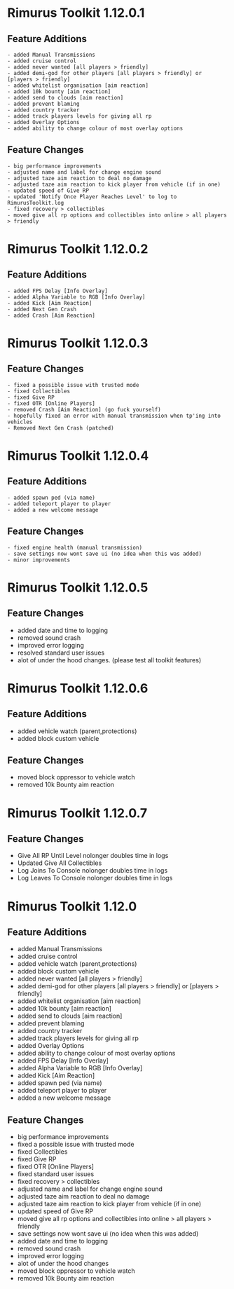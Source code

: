 # Rimurus Toolkit 1.12.0.1
## Feature Additions
    - added Manual Transmissions
    - added cruise control
    - added never wanted [all players > friendly]
    - added demi-god for other players [all players > friendly] or [players > friendly]
    - added whitelist organisation [aim reaction]
    - added 10k bounty [aim reaction]
    - added send to clouds [aim reaction]
    - added prevent blaming
    - added country tracker
    - added track players levels for giving all rp 
    - added Overlay Options
    - added ability to change colour of most overlay options
## Feature Changes 
    - big performance improvements
    - adjusted name and label for change engine sound
    - adjusted taze aim reaction to deal no damage
    - adjusted taze aim reaction to kick player from vehicle (if in one)
    - updated speed of Give RP 
    - updated 'Notify Once Player Reaches Level' to log to RimurusToolkit.log
    - fixed recovery > collectibles 
    - moved give all rp options and collectibles into online > all players > friendly

# Rimurus Toolkit 1.12.0.2
## Feature Additions 
    - added FPS Delay [Info Overlay]
    - added Alpha Variable to RGB [Info Overlay]
    - added Kick [Aim Reaction]
    - added Next Gen Crash
    - added Crash [Aim Reaction]

# Rimurus Toolkit 1.12.0.3
## Feature Changes 
    - fixed a possible issue with trusted mode
    - fixed Collectibles
    - fixed Give RP
    - fixed OTR [Online Players]
    - removed Crash [Aim Reaction] (go fuck yourself)
    - hopefully fixed an error with manual transmission when tp'ing into vehicles
    - Removed Next Gen Crash (patched)

# Rimurus Toolkit 1.12.0.4
## Feature Additions 
    - added spawn ped (via name)
    - added teleport player to player
    - added a new welcome message
## Feature Changes
    - fixed engine health (manual transmission)
    - save settings now wont save ui (no idea when this was added)
    - minor improvements

# Rimurus Toolkit 1.12.0.5
## Feature Changes
- added date and time to logging
- removed sound crash
- improved error logging
- resolved standard user issues 
- alot of under the hood changes. (please test all toolkit features)

# Rimurus Toolkit 1.12.0.6
## Feature Additions 
- added vehicle watch (parent,protections)
- added block custom vehicle
## Feature Changes
- moved block oppressor to vehicle watch
- removed 10k Bounty aim reaction 

# Rimurus Toolkit 1.12.0.7
## Feature Changes
- Give All RP Until Level nolonger doubles time in logs
- Updated Give All Collectibles
- Log Joins To Console nolonger doubles time in logs
- Log Leaves To Console nolonger doubles time in logs

# Rimurus Toolkit 1.12.0
## Feature Additions 
- added Manual Transmissions
- added cruise control
- added vehicle watch (parent,protections)
- added block custom vehicle
- added never wanted [all players > friendly]
- added demi-god for other players [all players > friendly] or [players > friendly]
- added whitelist organisation [aim reaction]
- added 10k bounty [aim reaction]
- added send to clouds [aim reaction]
- added prevent blaming
- added country tracker
- added track players levels for giving all rp 
- added Overlay Options
- added ability to change colour of most overlay options
- added FPS Delay [Info Overlay]
- added Alpha Variable to RGB [Info Overlay]
- added Kick [Aim Reaction]
- added spawn ped (via name)
- added teleport player to player
- added a new welcome message
## Feature Changes
- big performance improvements
- fixed a possible issue with trusted mode
- fixed Collectibles
- fixed Give RP
- fixed OTR [Online Players]
- fixed standard user issues 
- fixed recovery > collectibles 
- adjusted name and label for change engine sound
- adjusted taze aim reaction to deal no damage
- adjusted taze aim reaction to kick player from vehicle (if in one)
- updated speed of Give RP 
- moved give all rp options and collectibles into online > all players > friendly
- save settings now wont save ui (no idea when this was added)
- added date and time to logging
- removed sound crash
- improved error logging
- alot of under the hood changes
- moved block oppressor to vehicle watch
- removed 10k Bounty aim reaction 

